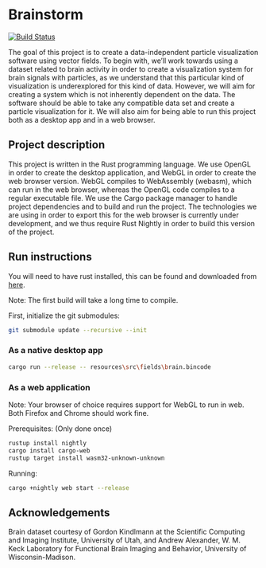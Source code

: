 # Brainstorm

[![Build Status](https://travis-ci.org/TheTriumvirate/particles.svg?branch=master)](https://travis-ci.org/travis-ci/travis-api)

The goal of this project is to create a data-independent particle visualization software using vector fields. To begin with, we’ll work towards using a dataset related to brain activity in order to create a visualization system for brain signals with particles, as we understand that this particular kind of visualization is underexplored for this kind of data. However, we will aim for creating a system which is not inherently dependent on the data. The software should be able to take any compatible data set and create a particle visualization for it. We will also aim for being able to run this project both as a desktop app and in a web browser.

## Project description

This project is written in the Rust programming language. We use OpenGL in order to create the desktop application, and WebGL in order to create the web browser version. WebGL compiles to WebAssembly (webasm), which can run in the web browser, whereas the OpenGL code compiles to a regular executable file. We use the Cargo package manager to handle project dependencies and to build and run the project. The technologies we are using in order to export this for the web browser is currently under development, and we thus require Rust Nightly in order to build this version of the project.

## Run instructions

You will need to have rust installed, this can be found and downloaded from [here](https://www.rust-lang.org/en-US/).

Note: The first build will take a long time to compile.

First, initialize the git submodules:

```sh
git submodule update --recursive --init
```

### As a native desktop app

```sh
cargo run --release -- resources\src\fields\brain.bincode
```

### As a web application

Note: Your browser of choice requires support for WebGL to run in web. Both Firefox and Chrome should work fine.

Prerequisites: (Only done once)

```sh
rustup install nightly
cargo install cargo-web
rustup target install wasm32-unknown-unknown
```

Running:

```sh
cargo +nightly web start --release
```

## Acknowledgements

Brain dataset courtesy of Gordon Kindlmann at the Scientific Computing and Imaging Institute,
University of Utah, and Andrew Alexander, W. M. Keck Laboratory for Functional Brain Imaging and
Behavior, University of Wisconsin-Madison.
